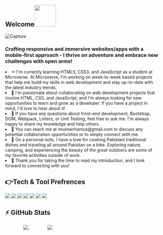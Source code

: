 <h2>Welcome<img src="https://media.giphy.com/media/26Fxy3Iz1ari8oytO/giphy.gif" width="70"></h2>

![Capture](https://user-images.githubusercontent.com/122353030/230446660-49fddd2a-b17b-4a72-9ed6-42a8f8c7ebf2.JPG)

### Crafting responsive and immersive websites/apps with a mobile-first approach - I thrive on adventure and embrace new challenges with open arms!



<li> ♒ I'm currently learning HTML5, CSS3, and JavaScript as a student at Microverse. At Microverse, I'm working on week-to-week based projects that help me build my skills in web development and stay up-to-date with the latest industry trends.</li>

<li> 🌳 I'm passionate about collaborating on web development projects that involve HTML, CSS, and JavaScript, and I'm always looking for new opportunities to learn and grow as a developer. If you have a project in mind, I'd love to hear about it!</li>

<li> 💐 If you have any questions about front-end development, Bootstrap, DOM, Webpack, Linters, or Unit Testing, feel free to ask me. I'm always happy to share my knowledge and help others.</li>

<li> 📧 You can reach me at imumairhamza@gmail.com to discuss any potential collaboration opportunities or to simply connect with me.</li>

<li> 🚦 On a personal note, I have a love for cooking Pakistani traditional dishes and traveling all around Pakistan on a bike. Exploring nature, camping, and experiencing the beauty of the great outdoors are some of my favorite activities outside of work.</li>
<li> 🌼 Thank you for taking the time to read my introduction, and I look forward to connecting with you!</li>


<h2>👉Tech & Tool Prefrences</h2>

<img src = "https://img.shields.io/badge/-HTML5-E34F26?style=flat&logo=html5&logoColor=white"> <img src = "https://img.shields.io/badge/-CSS3-1572B6?style=flat&logo=css3&logoColor=white">
<img src="https://img.shields.io/badge/-Bootstrap-563D7C?style=flat&logo=bootstrap&logoColor=white">
<img src="https://img.shields.io/badge/-JavaScript-eed718?style=flat&logo=javascript&logoColor=ffffff">
<img src="https://img.shields.io/badge/-Sass-cc6699?style=flat&logo=sass&logoColor=ffffff">
<img src="http://img.shields.io/badge/-Github-000000?style=flat&logo=github&logoColor=FFFFFF">
<img src="http://img.shields.io/badge/-VS%20Code-007ACC?style=flat&logo=visual%20studio%20code&logoColor=white">

<h2>⚡ GitHub Stats</h2>

<div>
  &nbsp;&nbsp;&nbsp;&nbsp;
  &nbsp;&nbsp;&nbsp;&nbsp;
  &nbsp;&nbsp;&nbsp;&nbsp;
  <a href="https://github.com/emhamza/github-readme-stats">
    <img align="center" src="https://github-readme-stats.vercel.app/api?username=emhamza&show_icons=true&theme=cobalt" />
  </a>
  &nbsp;&nbsp;&nbsp;&nbsp;
  &nbsp;&nbsp;&nbsp;&nbsp;
  &nbsp;&nbsp;&nbsp;&nbsp;
 
  
  
  <a href="https://github.com/emhamza/My-portfolio-site">
    <img align="center" src="https://github-readme-stats.vercel.app/api/top-langs/?username=emhamza" />
  </a>
</div>

